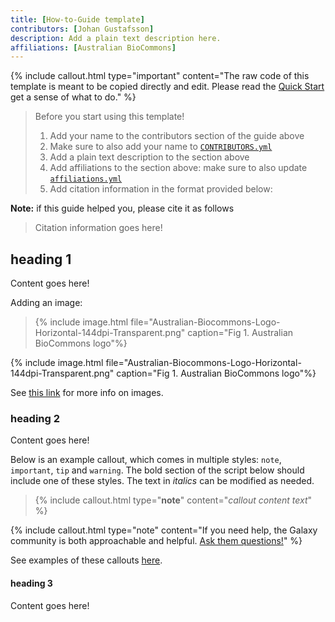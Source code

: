 ```yaml
---
title: [How-to-Guide template]
contributors: [Johan Gustafsson]
description: Add a plain text description here.
affiliations: [Australian BioCommons]
---
```




{% include callout.html type="important" content="The raw code of this template is meant to be copied directly and edit. Please read the [Quick Start](https://australianbiocommons.github.io/how-to-guide-template/) get a sense of what to do." %}

> Before you start using this template!
> 1. Add your name to the contributors section of the guide above
> 2. Make sure to also add your name to [`CONTRIBUTORS.yml`](https://github.com/Australian-Structural-Biology-Computing/website/blob/main/_data/CONTRIBUTORS.yml)
> 3. Add a plain text description to the section above
> 4. Add affiliations to the section above: make sure to also update [`affiliations.yml`](https://github.com/Australian-Structural-Biology-Computing/website/blob/main/_data/affiliations.yml)
> 5. Add citation information in the format provided below:

**Note:** if this guide helped you, please cite it as follows
> Citation information goes here!

## heading 1

Content goes here!

Adding an image:

>{% include image.html file="Australian-Biocommons-Logo-Horizontal-144dpi-Transparent.png" caption="Fig 1. Australian BioCommons logo"%}

{% include image.html file="Australian-Biocommons-Logo-Horizontal-144dpi-Transparent.png" caption="Fig 1. Australian BioCommons logo"%}

See [this link](https://elixir-belgium.github.io/elixir-toolkit-theme/markdown_cheat_sheet#images) for more info on images.

### heading 2

Content goes here!

Below is an example callout, which comes in multiple styles: `note`, `important`, `tip` and `warning`.
The bold section of the script below should include one of these styles. The text in *italics* can be modified as needed.
        
>{% include callout.html type="**note**" content="*callout content text*" %}

{% include callout.html type="note" content="If you need help, the Galaxy community is both approachable and helpful. [Ask them questions!](https://help.galaxyproject.org/)" %}

See examples of these callouts [here](https://elixir-belgium.github.io/elixir-toolkit-theme/markdown_cheat_sheet#message-boxes).

#### heading 3

Content goes here!
